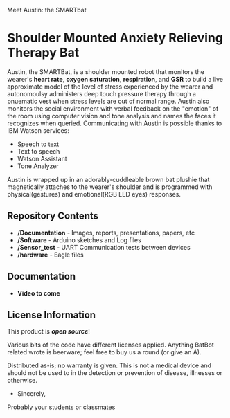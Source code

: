 Meet Austin: the SMARTbat

Shoulder Mounted Anxiety Relieving Therapy Bat
==================================================================

Austin, the SMARTBat, is a shoulder mounted robot that monitors the wearer's **heart rate**, **oxygen saturation**, **respiration**, and **GSR** to build a live approximate model of the level of stress experienced by the wearer and autonomoulsy administers deep touch pressure therapy through a pnuematic vest when stress levels are out of normal range. Austin also monitors the social environment with verbal feedback on the "emotion" of the room using computer vision and tone analysis and names the faces it recognizes when queried. Communicating with Austin is possible thanks to IBM Watson services:

- Speech to text
- Text to speech
- Watson Assistant
- Tone Analyzer 

Austin is wrapped up in an adorably-cuddleable brown bat plushie that magnetically attaches to the wearer's shoulder and is programmed with physical(gestures) and emotional(RGB LED eyes) responses.  

Repository Contents
-------------------

* **/Documentation** - Images, reports, presentations, papers, etc
* **/Software** - Arduino sketches and Log files 
* **/Sensor_test** - UART Communication tests between devices  
* **/hardware** - Eagle files

Documentation
--------------
* **Video to come**


License Information
-------------------

This product is _**open source**_! 

Various bits of the code have different licenses applied. Anything BatBot related wrote is beerware; feel free to buy us a round (or give an A). 

Distributed as-is; no warranty is given. This is not a medical device and should not be used to in the detection or prevention of disease, illnesses or otherwise. 

- Sincerely, 

Probably your students or classmates 
